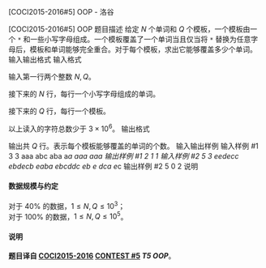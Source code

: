 



[COCI2015-2016#5] OOP - 洛谷














[COCI2015-2016#5] OOP
题目描述
给定 $N$ 个单词和 $Q$ 个模板，一个模板由一个 `*` 和一些小写字母组成。一个模板覆盖了一个单词当且仅当将 `*` 替换为任意字母后，模板和单词能够完全重合。对于每个模板，求出它能够覆盖多少个单词。
输入输出格式
输入格式

输入第一行两个整数 $N,Q$。

接下来的 $N$ 行，每行一个小写字母组成的单词。

接下来的 $Q$ 行，每行一个模板。

以上读入的字符总数少于 $3\times 10^6$。
输出格式

输出共 $Q$ 行。表示每个模板能够覆盖的单词的个数。
输入输出样例
输入样例 #1
3 3
aaa
abc
aba
a*a
aaa*
*aaa
输出样例 #1
2
1
1
输入样例 #2
5 3
eedecc
ebdecb
eaba
ebcddc
eb
e*
*dca
e*c
输出样例 #2
5
0
2
说明
#### 数据规模与约定
对于 $40\%$ 的数据，$1\le N,Q\le 10^3$；  
对于 $100\%$ 的数据，$1\le N,Q\le 10^5$。

#### 说明

**题目译自 [COCI2015-2016](https://hsin.hr/coci/archive/2015_2016/) [CONTEST #5](https://hsin.hr/coci/archive/2015_2016/contest5_tasks.pdf) *T5 OOP***。






